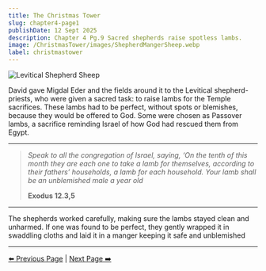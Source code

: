 ```yaml
---
title: The Christmas Tower
slug: chapter4-page1
publishDate: 12 Sept 2025
description: Chapter 4 Pg.9 Sacred shepherds raise spotless lambs.
image: /ChristmasTower/images/ShepherdMangerSheep.webp
label: christmastower
--- 
```


![Levitical Shepherd Sheep](/ChristmasTower/images/ShepherdMangerSheep.webp)

David gave Migdal Eder and the fields around it to the Levitical shepherd-priests, who were given a sacred task: to raise lambs for the Temple sacrifices. These lambs had to be perfect, without spots or blemishes, because they would be offered to God. Some were chosen as Passover lambs, a sacrifice reminding Israel of how God had rescued them from Egypt.

---

> *Speak to all the congregation of Israel, saying, ‘On the tenth of this month they are each one to take a lamb for themselves, according to their fathers’ households, a lamb for each household. Your lamb shall be an unblemished male a year old*
>
> **Exodus 12.3,5**

---

The shepherds worked carefully, making sure the lambs stayed clean and unharmed. If one was found to be perfect, they gently wrapped it in swaddling cloths and laid it in a manger keeping it safe and unblemished

---

[⬅️ Previous Page](/ChristmasTower/blog/chapter3-page2) | [Next Page ➡️](/ChristmasTower/blog/chapter4-page2)
